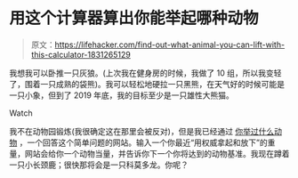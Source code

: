 # 用这个计算器算出你能举起哪种动物

> 原文：<https://lifehacker.com/find-out-what-animal-you-can-lift-with-this-calculator-1831265129>

我想我可以卧推一只灰狼。(上次我在健身房的时候，我做了 10 组，所以我变轻了，围着一只成熟的袋熊)。我可以轻松地硬拉一只黑熊，在天气好的时候可能是一只小象，但到了 2019 年底，我的目标至少是一只雄性大熊猫。

Watch

我不在动物园锻炼(我很确定这在那里会被反对)，但是我已经通过 [你举过什么动物](http://whatanimaldoyoulift.herokuapp.com/) ，一个回答这个简单问题的网站。输入一个你最近“用权威拿起和放下”的重量，网站会给你一个动物当量，并告诉你下一个你将达到的动物基准。我现在蹲着一只小长颈鹿；很快那将会是一只科莫多龙。你呢？
